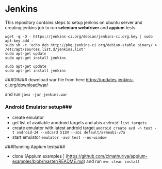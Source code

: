 # Jenkins

This repository contains steps to setup jenkins on ubuntu server and creating jenkins job to run **selenium webdriver** and **appium** tests.

```
wget -q -O - https://jenkins-ci.org/debian/jenkins-ci.org.key | sudo apt-key add -
sudo sh -c 'echo deb http://pkg.jenkins-ci.org/debian-stable binary/ > /etc/apt/sources.list.d/jenkins.list'
sudo apt-get update
sudo apt-get install jenkins

sudo apt-get update
sudo apt-get install jenkins

```

###OR###
download war file from here https://updates.jenkins-ci.org/download/war/

and run 
```java -jar jenkins.war```


### Android Emulator setup###

- create emulator
- get list of available anddroid targets and abis
``` android list targets ```
- create emulator with latest android target
``` android create avd -n test -t android-24 --sdcard 512M --abi default/armeabi-v7a ```
- start emulator 
``` emulator -avd test --no-window ```

###Running Appium tests###
- clone [Appium examples ] (https://github.com/clmathuriya/appium-examples/blob/master/README.md) and run 
```mvn clean install ```


